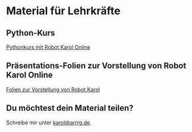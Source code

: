 # Material für Lehrkräfte

## Python-Kurs

<a href="https://raw.githubusercontent.com/Entkenntnis/robot-karol-online/main/material/Pythonkurs_mit_Robot_Karol_Online.pdf">Pythonkurs mit Robot Karol Online</a>

## Präsentations-Folien zur Vorstellung von Robot Karol Online

<a href="https://raw.githubusercontent.com/Entkenntnis/robot-karol-online/main/material/robot_karol_online_vorstellung.pdf">Folien zur Vorstellung von Robot Karol</a>

## Du möchtest dein Material teilen?

Schreibe mir unter karol@arrrg.de.
